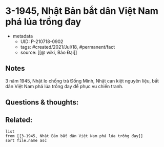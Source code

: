 # 3-1945, Nhật Bản bắt dân Việt Nam phá lúa trồng đay

- metadata
	- UID: P-210718-0902
	- tags: #created/2021/Jul/18, #permanent/fact 
	- source: [[@ wiki, Bảo Đại]]

## Notes
3 năm 1945, Nhật lo chống trả Đồng Minh, Nhật cạn kiệt nguyên liệu, bắt dân Việt Nam phá lúa trồng đay để phục vu chiến tranh.

## Questions & thoughts:

## Related:
```dataview
list
from [[3-1945, Nhật Bản bắt dân Việt Nam phá lúa trồng đay]]
sort file.name asc
```
